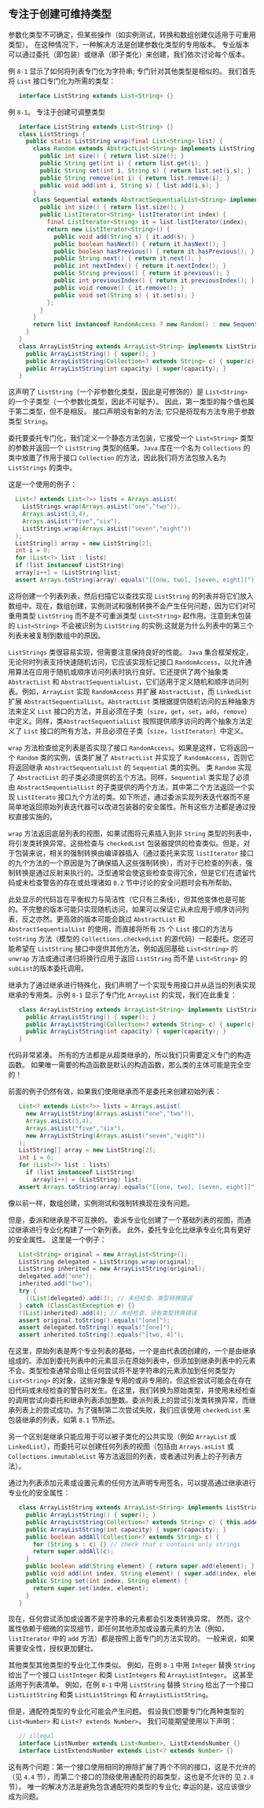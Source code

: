 ## 专注于创建可维持类型

参数化类型不可确定，但某些操作（如实例测试，转换和数组创建仅适用于可重用类型）。 在这种情况下，一种解决方法是创建参数化类型的专用版本。 专业版本可以通过委托（即包装）或继承（即子类化）来创建，我们依次讨论每个版本。

例 `8-1` 显示了如何将列表专门化为字符串; 专门针对其他类型是相似的。 我们首先将 `List`  接口专门化为所需的类型：

```java
   interface ListString extends List<String> {}
```

例 `8-1`。 专注于创建可调整类型

```java
   interface ListString extends List<String> {}
   class ListStrings {
     public static ListString wrap(final List<String> list) {
       class Random extends AbstractList<String> implements ListString, RandomAccess {
         public int size() { return list.size(); }
         public String get(int i) { return list.get(i); }
         public String set(int i, String s) { return list.set(i,s); }
         public String remove(int i) { return list.remove(i); }
         public void add(int i, String s) { list.add(i,s); }
       }
       class Sequential extends AbstractSequentialList<String> implements ListString {
         public int size() { return list.size(); }
         public ListIterator<String> listIterator(int index) {
           final ListIterator<String> it = list.listIterator(index);
           return new ListIterator<String>() {
             public void add(String s) { it.add(s); }
             public boolean hasNext() { return it.hasNext(); }
             public boolean hasPrevious() { return it.hasPrevious(); }
             public String next() { return it.next(); }
             public int nextIndex() { return it.nextIndex(); }
             public String previous() { return it.previous(); }
             public int previousIndex() { return it.previousIndex(); }
             public void remove() { it.remove(); }
             public void set(String s) { it.set(s); }
           };
         }
       }
       return list instanceof RandomAccess ? new Random() : new Sequential();
     }
   }
   class ArrayListString extends ArrayList<String> implements ListString {
     public ArrayListString() { super(); }
     public ArrayListString(Collection<? extends String> c) { super(c); }
     public ArrayListString(int capacity) { super(capacity); }
   }
```

这声明了 `ListString`（一个非参数化类型，因此是可修饰的）是 `List<String>` 的一个子类型（一个参数化类型，因此不可赋予）。 因此，第一类型的每个值也属于第二类型，但不是相反。 接口声明没有新的方法; 它只是将现有方法专用于参数类型 `String`。

委托要委托专门化，我们定义一个静态方法包装，它接受一个 `List<String>` 类型的参数并返回一个 `ListString` 类型的结果。`Java` 库在一个名为 `Collections` 的类中放置了作用于接口 `Collection` 的方法，因此我们将方法包放入名为 `ListStrings` 的类中。

这是一个使用的例子：

```java
  List<? extends List<?>> lists = Arrays.asList(
    ListStrings.wrap(Arrays.asList("one","two")),
    Arrays.asList(3,4),
    Arrays.asList("five","six"),
    ListStrings.wrap(Arrays.asList("seven","eight"))
  );
  ListString[] array = new ListString[2];
  int i = 0;
  for (List<?> list : lists)
  if (list instanceof ListString)
  array[i++] = (ListString)list;
  assert Arrays.toString(array).equals("[[one, two], [seven, eight]]");
```

这将创建一个列表列表，然后扫描它以查找实现 `ListString` 的列表并将它们放入数组中。现在，数组创建，实例测试和强制转换不会产生任何问题，因为它们对可重用类型 `ListString` 而不是不可重派类型 `List<String>` 起作用。注意到未包装的 `List<String>` 不会被识别为 `ListString` 的实例;这就是为什么列表中的第三个列表未被复制到数组中的原因。

`ListStrings` 类很容易实现，但需要注意保持良好的性能。 `Java` 集合框架规定，无论何时列表支持快速随机访问，它应该实现标记接口 `RandomAccess`，以允许通用算法在应用于随机或顺序访问列表时执行良好。它还提供了两个抽象类 `AbstractList` 和 `AbstractSequentialList`，它们适用于定义随机和顺序访问列表。例如，`ArrayList` 实现 `RandomAccess` 并扩展 `AbstractList`，而 `LinkedList` 扩展 `AbstractSequentialList`。`AbstractList` 类根据提供随机访问的五种抽象方法来定义 `List` 接口的方法，并且必须在子类（`size`，`get`，`set`，`add`，`remove`）中定义。同样，类`AbstractSequentialList` 按照提供顺序访问的两个抽象方法定义了 `List` 接口的所有方法，并且必须在子类（`size`，`listIterator`）中定义。

`wrap` 方法检查给定列表是否实现了接口 `RandomAccess`。如果是这样，它将返回一个 `Random` 类的实例，该类扩展了 `AbstractList` 并实现了 `RandomAccess`，否则它将返回继承 `AbstractSequentialList` 的 `Sequential` 类的实例。 类 `Random` 实现了 `AbstractList` 的子类必须提供的五个方法。同样，`Sequential` 类实现了必须由 `AbstractSequentialList` 的子类提供的两个方法，其中第二个方法返回一个实现 `ListIterato` 接口九个方法的类。如下所述，通过委派实现列表迭代器而不是简单地返回原始列表迭代器可以改进包装器的安全属性。所有这些方法都是通过授权直接实施的。

`wrap` 方法返回底层列表的视图，如果试图将元素插入到非 `String` 类型的列表中，将引发类转换异常。这些检查与 `checkedList` 包装器提供的检查类似。但是，对于包装来说，相关的强制转换由编译器插入（通过委托来实现 `listIterator` 接口的九个方法的一个原因是为了确保插入这些强制转换），而对于已检查的列表，强制转换是通过反射来执行的。泛型通常会使这些检查变得冗余，但是它们在遗留代码或未检查警告的存在或处理诸如 `8.2` 节中讨论的安全问题时会有所帮助。

此处显示的代码旨在平衡权力与简洁性（它只有三条线），但其他变体也是可能的。不完整的版本可能只实现随机访问，如果可以保证它从未应用于顺序访问列表，反之亦然。更高效的版本可能会跳过 `AbstractList` 和 `AbstractSequentialList` 的使用，而直接将所有 `25` 个 `List` 接口的方法与 `toString` 方法（模型的 `Collections.checkedList` 的源代码）一起委托。您还可能希望在 `ListString` 接口中提供其他方法，例如返回基础 `List<String>` 的 `unwrap` 方法或通过递归将换行应用于返回 `ListString` 而不是 `List<String>` 的 `subList`的版本委托调用。

继承为了通过继承进行特殊化，我们声明了一个实现专用接口并从适当的列表实现继承的专用类。示例 `8-1` 显示了专门化 `ArrayList` 的实现，我们在此重复：

```java
   class ArrayListString extends ArrayList<String> implements ListString {
     public ArrayListString() { super(); }
     public ArrayListString(Collection<? extends String> c) { super(c); }
     public ArrayListString(int capacity) { super(capacity); }
   }
```

代码非常紧凑。 所有的方法都是从超类继承的，所以我们只需要定义专门的构造函数。 如果唯一需要的构造函数是默认的构造函数，那么类的主体可能是完全空的！

前面的例子仍然有效，如果我们使用继承而不是委托来创建初始列表：

```java
   List<? extends List<?>> lists = Arrays.asList(
     new ArrayListString(Arrays.asList("one","two")),
     Arrays.asList(3,4),
     Arrays.asList("five","six"),
     new ArrayListString(Arrays.asList("seven","eight"))
   );
   ListString[] array = new ListString[2];
   int i = 0;
   for (List<?> list : lists)
     if (list instanceof ListString)
       array[i++] = (ListString) list;
   assert Arrays.toString(array).equals("[[one, two], [seven, eight]]");
```

像以前一样，数组创建，实例测试和强制转换现在没有问题。

但是，委派和继承是不可互换的。 委派专业化创建了一个基础列表的视图，而通过继承进行专业化构建了一个新列表。 此外，委托专业化比继承专业化具有更好的安全属性。 这里是一个例子：

```java
   List<String> original = new ArrayList<String>();
   ListString delegated = ListStrings.wrap(original);
   ListString inherited = new ArrayListString(original);
   delegated.add("one");
   inherited.add("two");
   try {
     ((List)delegated).add(3); // 未经检查，类型转换错误
   } catch (ClassCastException e) {}
   ((List)inherited).add(4); // 未经检查，没有类型转换错误
   assert original.toString().equals("[one]");
   assert delegated.toString().equals("[one]");
   assert inherited.toString().equals("[two, 4]");
```

在这里，原始列表是两个专业列表的基础，一个是由代表团创建的，一个是由继承组成的。添加到委托列表中的元素显示在原始列表中，但添加到继承列表中的元素不会。类型检查通常会阻止任何尝试将不是字符串的元素添加到任何类型为 `List<String>` 的对象，这些对象是专用的或非专用的，但这些尝试可能会在存在旧代码或未经检查的警告时发生。在这里，我们转换为原始类型，并使用未经检查的调用尝试向委托和继承列表添加整数。委派列表上的尝试引发类转换异常，而继承列表上的尝试成功。为了强制第二次尝试失败，我们应该使用 `checkedList` 来包装继承的列表，如第 `8.1` 节所述。

另一个区别是继承只能应用于可以被子类化的公共实现（例如 	`ArrayList` 或 `LinkedList`），而委托可以创建任何列表的视图（包括由 `Arrays.asList` 或 `Collections.immutableList` 等方法返回的列表，或者通过列表上的子列表方法）。

通过为列表添加元素或设置元素的任何方法声明专用签名，可以提高通过继承进行专业化的安全属性：

```java
   class ArrayListString extends ArrayList<String> implements ListString {
     public ArrayListString() { super(); }
     public ArrayListString(Collection<? extends String> c) { this.addAll(c); }
     public ArrayListString(int capacity) { super(capacity); }
     public boolean addAll(Collection<? extends String> c) {
       for (String s : c) {} // check that c contains only strings
       return super.addAll(c);
     }
     public boolean add(String element) { return super.add(element); }
     public void add(int index, String element) { super.add(index, element); }
     public String set(int index, String element) {
       return super.set(index, element);
     }
   }
```

现在，任何尝试添加或设置不是字符串的元素都会引发类转换异常。 然而，这个属性依赖于细微的实现细节，即任何其他添加或设置元素的方法（例如，`listIterator` 中的 `add` 方法）都是按照上面专门的方法实现的。 一般来说，如果需要安全性，授权更加健壮。

其他类型其他类型的专业化工作类似。 例如，在例 `8-1` 中用 `Integer` 替换 `String` 给出了一个接口 `ListInteger` 和类 `ListIntegers` 和 `ArrayListInteger`。 这甚至适用于列表清单。 例如，在例 `8-1` 中用 `ListString` 替换 `String` 给出了一个接口 `ListListString` 和类 `ListListStrings` 和 `ArrayListListString`。

但是，通配符类型的专业化可能会产生问题。 假设我们想要专门化两种类型的 `List<Number>` 和 `List<? extends Number>`。 我们可能期望使用以下声明：

```java
   // illegal
   interface ListNumber extends List<Number>, ListExtendsNumber {}
   interface ListExtendsNumber extends List<? extends Number> {}
```
 
这有两个问题：第一个接口使用相同的擦除扩展了两个不同的接口，这是不允许的（见 `4.4` 节），而第二个接口的顶级使用通配符的超类型，这也是不允许的 见 `2.8` 节）。 唯一的解决方法是避免包含通配符的类型的专业化; 幸运的是，这应该很少成为问题。





